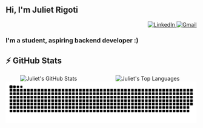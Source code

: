 ## Hi, I'm Juliet Rigoti 

<div align="right">
  <a href="https://www.linkedin.com/in/juliet-rigoti-746b47200/?locale=en_US">
    <img src="https://img.shields.io/badge/linkedin-%230077B5.svg?&style=for-the-badge&logo=linkedin&logoColor=white" alt="LinkedIn" />
  </a>
  <a href="mailto:rigotijuliet@gmail.com?subject=Hi%20Juliet">
    <img src="https://img.shields.io/badge/Gmail-D14836?style=for-the-badge&logo=gmail&logoColor=white" alt="Gmail"/>
  </a>
</div>

### I'm a student, aspiring backend developer :)

## ⚡ GitHub Stats 
  
<div align="left" style="display: flex; justify-content: center; gap: 20px;">
  <img src="https://github-readme-stats.vercel.app/api?username=julietRigoti&show_icons=true&theme=vision-friendly-dark" alt="Juliet's GitHub Stats" width="46%"> 
  <img src="https://github-readme-stats.vercel.app/api/top-langs/?username=julietRigoti&hide=html&layout=compact&theme=vision-friendly-dark" width="35%" alt="Juliet's Top Languages">
</div>

<picture>
  <source media="(prefers-color-scheme: dark)" srcset="https://raw.githubusercontent.com/julietRigoti/julietRigoti/output/github-contribution-grid-snake-dark.svg">
  <img alt="github contribution grid snake animation" src="https://raw.githubusercontent.com/julietRigoti/julietRigoti/output/github-contribution-grid-snake.svg">
</picture>
